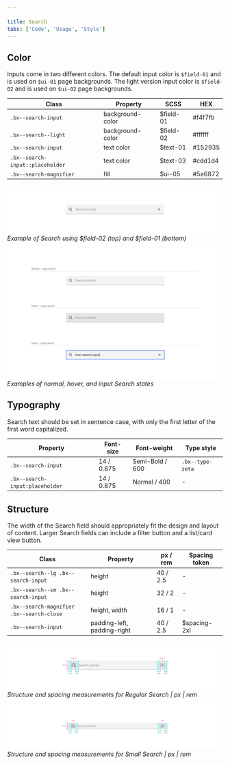 ```yaml
---

title: Search
tabs: ['Code', 'Usage', 'Style']
---
```


## Color

Inputs come in two different colors. The default input color is `$field-01` and is used on `$ui-01` page backgrounds. The light version input color is `$field-02` and is used on `$ui-02` page backgrounds.

| Class                            | Property         | SCSS      | HEX     |
| -------------------------------- | ---------------- | --------- | ------- |
| `.bx--search-input`              | background-color | $field-01 | #f4f7fb |
| `.bx--search--light`             | background-color | $field-02 | #ffffff |
| `.bx--search-input`              | text color       | $text-01  | #152935 |
| `.bx--search-input::placeholder` | text color       | $text-03  | #cdd1d4 |
| `.bx--search-magnifier`          | fill             | $ui-05    | #5a6872 |

![Example of Search using $field-01 and $field-02](images/search-style-4.png)
_Example of Search using $field-02 (top) and $field-01 (bottom)_

![Normal, hover, and input search states](images/search-style-1.png)
_Examples of normal, hover, and input Search states_

## Typography

Search text should be set in sentence case, with only the first letter of the first word capitalized.

| Property                        | Font-size  | Font-weight     | Type style       |
| ------------------------------- | ---------- | --------------- | ---------------- |
| `.bx--search-input`             | 14 / 0.875 | Semi-Bold / 600 | `.bx--type-zeta` |
| `.bx--search-input:placeholder` | 14 / 0.875 | Normal / 400    | -                |

## Structure

The width of the Search field should appropriately fit the design and layout of content. Larger Search fields can include a filter button and a list/card view button.

| Class                                             | Property                    | px / rem | Spacing token |
| ------------------------------------------------- | --------------------------- | -------- | ------------- |
| `.bx--search--lg .bx--search-input`               | height                      | 40 / 2.5 | -             |
| `.bx--search--sm .bx--search-input`               | height                      | 32 / 2   | -             |
| `.bx--search-magnifier` </br> `.bx--search-close` | height, width               | 16 / 1   | -             |
| `.bx--search-input`                               | padding-left, padding-right | 40 / 2.5 | $spacing-2xl  |

![Structure and spacing measurements for regular search](images/search-style-2.png)
_Structure and spacing measurements for Regular Search | px | rem_

![Structure and spacing measurements for small search](images/search-style-3.png)
_Structure and spacing measurements for Small Search | px | rem_
